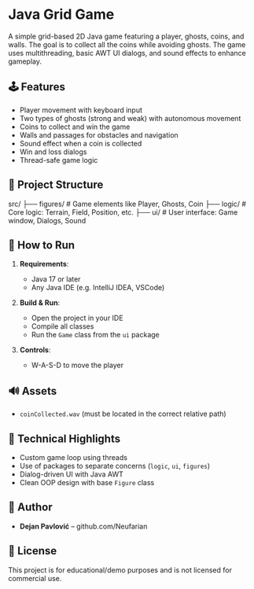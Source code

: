 # Java Grid Game

A simple grid-based 2D Java game featuring a player, ghosts, coins, and walls. The goal is to collect all the coins while avoiding ghosts. The game uses multithreading, basic AWT UI dialogs, and sound effects to enhance gameplay.

## 🕹️ Features

- Player movement with keyboard input
- Two types of ghosts (strong and weak) with autonomous movement
- Coins to collect and win the game
- Walls and passages for obstacles and navigation
- Sound effect when a coin is collected
- Win and loss dialogs
- Thread-safe game logic

## 📁 Project Structure

src/
├── figures/ # Game elements like Player, Ghosts, Coin
├── logic/ # Core logic: Terrain, Field, Position, etc.
├── ui/ # User interface: Game window, Dialogs, Sound

## 🚀 How to Run

1. **Requirements**:  
   - Java 17 or later  
   - Any Java IDE (e.g. IntelliJ IDEA, VSCode)

2. **Build & Run**:  
   - Open the project in your IDE  
   - Compile all classes  
   - Run the `Game` class from the `ui` package  

3. **Controls**:  
   - W-A-S-D to move the player

## 🔊 Assets

- `coinCollected.wav` (must be located in the correct relative path)

## 🧠 Technical Highlights

- Custom game loop using threads
- Use of packages to separate concerns (`logic`, `ui`, `figures`)
- Dialog-driven UI with Java AWT
- Clean OOP design with base `Figure` class

## 📝 Author

- **Dejan Pavlović** – github.com/Neufarian

## 📄 License

This project is for educational/demo purposes and is not licensed for commercial use.
